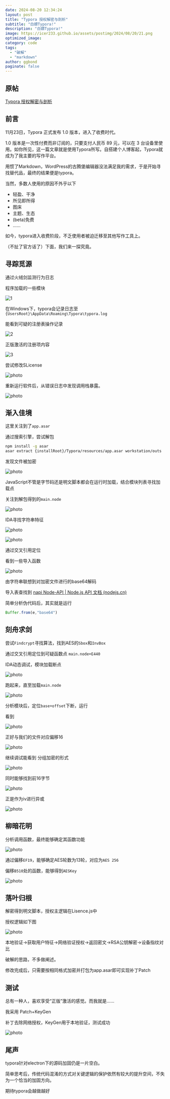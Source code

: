 ```yaml
---
date: 2024-08-20 12:34:24
layout: post
title: "Typora 授权解密与剖析"
subtitle: "白嫖Typora!"
description: "白嫖Typora!"
image: https://icer233.github.io/assets/postimg/2024/08/20/21.png
optimized_image:
category: code
tags:
  - "破解"
  - "markdown"
author: ggbond
paginate: false
---
```


## 原帖

[Typora 授权解密与剖析](https://www.52pojie.cn/forum.php?mod=viewthread&tid=1553967&amp;extra=page%3D3&)

## 前言

11月23日，Typora 正式发布 1.0 版本，进入了收费时代。

1.0 版本是一次性付费而非订阅的，只要支付人民币 89 元，可以在 3 台设备里使用。如你所见，这一篇文章就是使用Typora所写。自搭建个人博客起，Typora就成为了我主要的写作平台。

用惯了Markdown，WordPress的古腾堡编辑器没法满足我的需求，于是开始寻找替代品，最终的结果便是typora。

当然，多数人使用的原因不外乎以下

- 轻盈、干净
- 所见即所得
- 图床
- 主题、生态
- (beta)免费
- ……

如今，typora进入收费阶段，不乏使用者被迫迁移至其他写作工具上。

（不扯了官方话了）下面，我们来一探究竟。

## 寻踪觅源

通过火绒剑监测行为日志

程序加载的一些模块

![1](https://icer233.github.io/assets/postimg/2024/08/20/1.png)

在Windows下，typora会记录日志至`{UsersRoot}\AppData\Roaming\Typora\typora.log`

能看到可疑的注册表操作记录

![2](https://icer233.github.io/assets/postimg/2024/08/20/2.png)

正版激活的注册项内容

![3](https://icer233.github.io/assets/postimg/2024/08/20/3.png)

尝试修改SLicense

![photo](https://icer233.github.io/assets/postimg/2024/08/20/4.png)

重新运行软件后，从错误日志中发现调用栈暴露。

![photo](https://icer233.github.io/assets/postimg/2024/08/20/5.png)

## 渐入佳境

这里关注到了`app.asar`

通过搜索引擎，尝试解包

```bash
npm install -g asar
asar extract {installRoot}/Typora/resources/app.asar workstation/outs
```

发现文件被加密

![photo](https://icer233.github.io/assets/postimg/2024/08/20/6.png)

JavaScript不管是字节码还是明文脚本都会在运行时加载，结合模块列表寻找加载点

关注到解包得到的`main.node`

![photo](https://icer233.github.io/assets/postimg/2024/08/20/7.png)

IDA寻找字符串特征

![photo](https://icer233.github.io/assets/postimg/2024/08/20/8.png)

![photo](https://icer233.github.io/assets/postimg/2024/08/20/9.png)

通过交叉引用定位

看到一些导入函数

![photo](https://icer233.github.io/assets/postimg/2024/08/20/10.png)

由字符串联想到对加密文件进行的base64解码

导入表查找到 [napi Node-API | Node.js API 文档 (nodejs.cn)](http://nodejs.cn/api/n-api.html)

简单分析伪代码后，其实就是运行

```javascript
Buffer.from(e,"base64")
```

## 刻舟求剑

尝试`Findcrypt`寻找算法，找到AES的`Sbox`和`InvBox`

通过交叉引用定位到可疑函数点 `main.node+E440`

IDA动态调试，模块加载断点

![photo](https://icer233.github.io/assets/postimg/2024/08/20/11.png)

跑起来，直至加载`main.node`

![photo](https://icer233.github.io/assets/postimg/2024/08/20/12.png)

分析模块后，定位`base+offset`下断，运行

看到

![photo](https://icer233.github.io/assets/postimg/2024/08/20/13.png)

正好与我们的文件对应偏移16

![photo](https://icer233.github.io/assets/postimg/2024/08/20/14.png)

继续调试能看到 分组加密的形式

![photo](https://icer233.github.io/assets/postimg/2024/08/20/15.png)

同时能够找到前16字节

![photo](https://icer233.github.io/assets/postimg/2024/08/20/16.png)

正是作为iv进行异或

![photo](https://icer233.github.io/assets/postimg/2024/08/20/17.png)

## 柳暗花明

分析调用函数，最终能够确定其函数功能

![photo](https://icer233.github.io/assets/postimg/2024/08/20/18.png)

通过偏移`EF19`，能够确定AES轮数为13轮，对应为`AES 256`

偏移`B510`处的函数，能够得到`AESKey`

![photo](https://icer233.github.io/assets/postimg/2024/08/20/19.png)

## 落叶归根

解密得到明文脚本，授权主逻辑在Lisence.js中

授权逻辑如下图

![photo](https://icer233.github.io/assets/postimg/2024/08/20/20.png)

本地验证->获取用户特征->网络验证授权->返回密文->RSA公钥解密->设备指纹对比

破解的思路，不多做阐述。

修改完成后，只需要按相同格式加密并打包为app.asar即可实现补丁Patch

## 测试

总有一种人，喜欢享受“正版”激活的感觉。而我就是……

我采用 Patch+KeyGen

补丁去除网络授权，KeyGen用于本地验证，测试成功

![photo](https://icer233.github.io/assets/postimg/2024/08/20/21.png)

## 尾声

typora针对electron下的源码加固仍是一片空白。

简单思考后，传统代码混淆的方式对关键逻辑的保护依然有较大的提升空间，不失为一个恰当的加固方向。

期待typora会越做越好